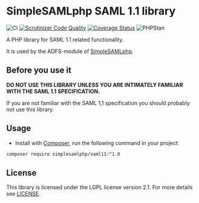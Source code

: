 # SimpleSAMLphp SAML 1.1 library

![CI](https://github.com/simplesamlphp/saml11/actions/workflows/php.yml/badge.svg?branch=master)
[![Scrutinizer Code Quality](https://scrutinizer-ci.com/g/simplesamlphp/saml11/badges/quality-score.png?b=master)](https://scrutinizer-ci.com/g/simplesamlphp/saml11/?branch=master)
[![Coverage Status](https://codecov.io/gh/simplesamlphp/saml11/branch/master/graph/badge.svg)](https://codecov.io/gh/simplesamlphp/saml11)
![PHPStan](https://img.shields.io/badge/PHPStan-enabled-brightgreen.svg?style=flat)

A PHP library for SAML 1.1 related functionality.

It is used by the ADFS-module of [SimpleSAMLphp](https://www.simplesamlphp.org).

## Before you use it

**DO NOT USE THIS LIBRARY UNLESS YOU ARE INTIMATELY FAMILIAR WITH THE SAML 1.1 SPECIFICATION.**

If you are not familiar with the SAML 1,1 specification you should probably not use this library.

## Usage

* Install with [Composer](https://getcomposer.org/doc/00-intro.md), run the following command in your project:

```bash
composer require simplesamlphp/saml11:^1.0
```

## License

This library is licensed under the LGPL license version 2.1.
For more details see [LICENSE](https://raw.github.com/simplesamlphp/saml11/master/LICENSE).
